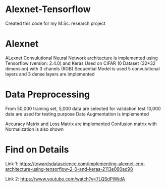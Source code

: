 # Alexnet-Tensorflow
Created this code for my M.Sc. research project

# Alexnet
ALexnet Convulutional Neural Network architecture is implemented using Tensorflow (version: 2.4.0) and Keras 
Used on CIFAR 10 Dataset (32*32 dimension) with 3 chanels (RGB)
Sequential Model is used
5 convulutional layers and 3 dense layers are implemented

   # Data Preprocessing
   From 50,000 training set, 5,000 data are selected for validation test
   10,000 data are used for testing purpose
   Data Augmentation is implemented
   
 Accuracy Matrix and Loss Matrix are implemented
 Confusion matrix with Normalization is also shown 

# Find on Details
Link 1: https://towardsdatascience.com/implementing-alexnet-cnn-architecture-using-tensorflow-2-0-and-keras-2113e090ad98

Link 2: https://www.youtube.com/watch?v=7LQSdPjWjdA
